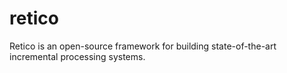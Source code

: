 # retico

Retico is an open-source framework for building state-of-the-art incremental processing
systems. 
